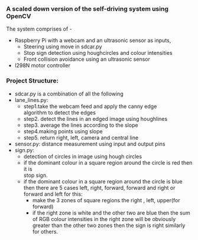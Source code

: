 ### A scaled down version of the self-driving system using  OpenCV

The system comprises of -    
- Raspberry Pi with a webcam and an ultrasonic sensor as inputs,
  - Steering using move in sdcar.py        
  - Stop sign detection using houghcircles and colour intensities         
  - Front collision avoidance using an ultrasonic sensor     
- l298N motor controller                   

### Project Structure:              
- sdcar.py is a combination of all the following               
- lane_lines.py:                  
  - step1.take the webcam feed and apply the  canny  edge                 
  algorithm to detect the edges                 
  - step2. detect the lines in an edged image using  houghlines                  
  - step3. average the lines according to the slope                 
  - step4.making points using slope                  
  - step5. return right, left, camera and central line               
- sensor.py: distance measurement using input and output pins               
- sign.py:                  
  - detection of circles in image using hough circles                   
  - if the dominant colour in a square region around the circle is red then it is                    
  stop sign.                  
  - if the dominant colour in a square region around the circle is blue then there are 5 cases left, right, forward, forward and right or forward and left for this:     
    - make the 3 zones of square regions the right , left, upper(for forward)    
    - if the right zone is white and the other two are blue then the sum of RGB colour intensities in the right zone will be obviously greater than the other two zones then the sign is right similarly for others.                 
    
       
